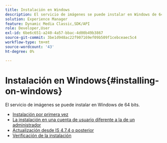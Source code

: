 ```yaml
---
title: Instalación en Windows
description: El servicio de imágenes se puede instalar en Windows de 64 bits.
solution: Experience Manager
feature: Dynamic Media Classic,SDK/API
role: Developer,User
exl-id: 6be6c651-a240-4a57-bbac-4d00b49b3867
source-git-commit: 3be1d948ac22f907169ef09b509f1cebceaec5c4
workflow-type: tm+mt
source-wordcount: '43'
ht-degree: 0%

---
```


# Instalación en Windows{#installing-on-windows}

El servicio de imágenes se puede instalar en Windows de 64 bits.

* [Instalación por primera vez](t-first-time-installation-win.md)
* [La instalación en una cuenta de usuario diferente a la de un administrador](t-diff-account-win.md)
* [Actualización desde IS 4.7.4 o posterior](t-update-win.md)
* [Verificación de la instalación](t-verify-win.md)
